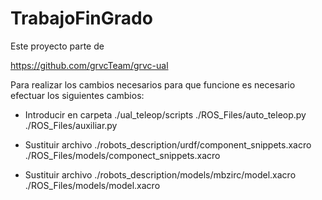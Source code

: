 # TrabajoFinGrado

Este proyecto parte de

https://github.com/grvcTeam/grvc-ual

Para realizar los cambios necesarios para que funcione es necesario efectuar los siguientes cambios:
- Introducir en carpeta ./ual_teleop/scripts
	./ROS_Files/auto_teleop.py
	./ROS_Files/auxiliar.py

- Sustituir archivo ./robots_description/urdf/component_snippets.xacro
	./ROS_Files/models/componect_snippets.xacro

- Sustituir archivo ./robots_description/models/mbzirc/model.xacro
	./ROS_Files/models/model.xacro


